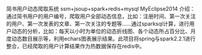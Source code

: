 简书用户动态爬取系统
ssm+jsoup+spark+redis+mysql
MyEclipse2014
介绍：
通过简书用户的用户编号，爬取用户全部动态信息，比如：注册时间、第一次关注的用户、第一次发表的文章、第一次关注的专题等......通过sparksql计算，进行用户动态的分析，比如：每天以小时为单位的动态折线图、各个动态所占百分比、月度动态数目展示等，利用echars图表展示结果。此项目将spring与spark2.2.1进行整合，已经爬取的用户计算结果作为热数据保存在redis中。

